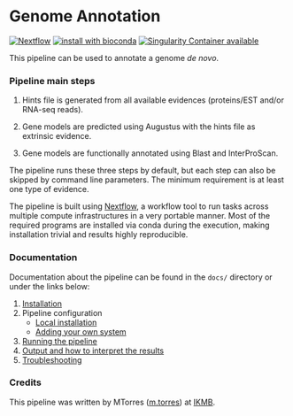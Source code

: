 # Genome Annotation 

[![Nextflow](https://img.shields.io/badge/nextflow-%E2%89%A50.30.0-brightgreen.svg)](https://www.nextflow.io/)
[![install with bioconda](https://img.shields.io/badge/install%20with-bioconda-brightgreen.svg)](http://bioconda.github.io/)
[![Singularity Container available](https://img.shields.io/badge/singularity-available-7E4C74.svg)](http://singularity.lbl.gov)

This pipeline can be used to annotate a genome *de novo*. 

### Pipeline main steps  

1. Hints file is generated from all available evidences (proteins/EST and/or RNA-seq reads). 

2. Gene models are predicted using Augustus with the hints file as extrinsic evidence. 

3. Gene models are functionally annotated using Blast and InterProScan. 

The pipeline runs these three steps by default, but each step can also be skipped by command line parameters. The minimum requirement is at least one type of evidence. 

The pipeline is built using [Nextflow](https://www.nextflow.io), a workflow tool to run tasks across multiple compute infrastructures in a very portable manner. Most of the required programs are installed via conda during the execution, making installation trivial and results highly reproducible.

### Documentation 

Documentation about the pipeline can be found in the `docs/` directory or under the links below:

1. [Installation](docs/installation.md)
2. Pipeline configuration
    * [Local installation](docs/configuration/local.md)
    * [Adding your own system](docs/configuration/adding_your_own.md)
3. [Running the pipeline](docs/usage.md)
4. [Output and how to interpret the results](docs/output.md)
5. [Troubleshooting](docs/troubleshooting.md)

### Credits 

This pipeline was written by MTorres ([m.torres](https://git.ikmb.uni-kiel.de/m.torres)) at [IKMB](http://www.ikmb.uni-kiel.de).
